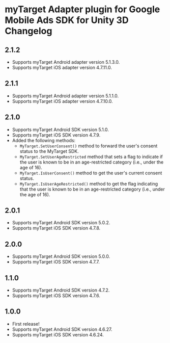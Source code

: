 # myTarget Adapter plugin for Google Mobile Ads SDK for Unity 3D Changelog

## 2.1.2
- Supports myTarget Android adapter version 5.1.3.0.
- Supports myTarget iOS adapter version 4.7.11.0.

## 2.1.1
- Supports myTarget Android adapter version 5.1.1.0.
- Supports myTarget iOS adapter version 4.7.10.0.

## 2.1.0
- Supports myTarget Android SDK version 5.1.0.
- Supports myTarget iOS SDK version 4.7.9.
- Added the following methods:
  * `MyTarget.SetUserConsent()` method to forward the user's consent status to the MyTarget SDK.
  * `MyTarget.SetUserAgeRestricted` method that sets a flag to indicate if the user is known to be in an age-restricted category (i.e., under the age of 16).
  * `MyTarget.IsUserConsent()` method to get the user's current consent status.
  * `MyTarget.IsUserAgeRestricted()` method to get the flag indicating that the user is known to be in an age-restricted category (i.e., under the age of 16).

## 2.0.1
- Supports myTarget Android SDK version 5.0.2.
- Supports myTarget iOS SDK version 4.7.8.

## 2.0.0
- Supports myTarget Android SDK version 5.0.0.
- Supports myTarget iOS SDK version 4.7.7.

## 1.1.0
- Supports myTarget Android SDK version 4.7.2.
- Supports myTarget iOS SDK version 4.7.6.

## 1.0.0
- First release!
- Supports myTarget Android SDK version 4.6.27.
- Supports myTarget iOS SDK version 4.6.24.
